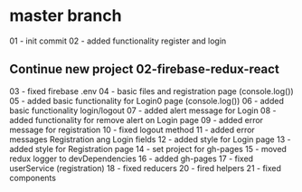 #   master branch 

01 - init commit 
02 - added functionality register and login

## Continue new project 02-firebase-redux-react

03 - fixed firebase .env
04 - basic files and registration page (console.log())
05 - added basic functionality for Login0 page (console.log())
06 - added basic functionality login/logout
07 - added alert message for Login
08 - added functionality for remove alert on Login page
09 - added error message for registration
10 - fixed logout method
11 - added error messages Registration ang Login fields
12 - added style for Login page
13 - added style for Registration page
14 - set project for gh-pages
15 - moved redux logger to devDependencies
16 - added gh-pages
17 - fixed userService (registration)
18 - fixed reducers
20 - fired helpers
21 - fixed components